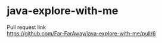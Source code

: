 # java-explore-with-me
Pull request link  
https://github.com/Far-FarAway/java-explore-with-me/pull/6
